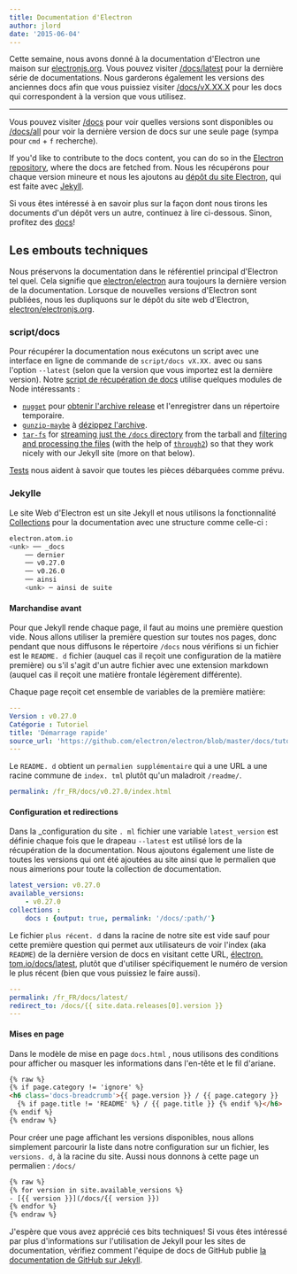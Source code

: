 ```yaml
---
title: Documentation d'Electron
author: jlord
date: '2015-06-04'
---
```


Cette semaine, nous avons donné à la documentation d'Electron une maison sur [electronjs.org](https://electronjs.org). Vous pouvez visiter [/docs/latest](https://electronjs.org/docs/latest) pour la dernière série de documentations. Nous garderons également les versions des anciennes docs afin que vous puissiez visiter [/docs/vX.XX.X](https://electronjs.org/docs/v0.26.0) pour les docs qui correspondent à la version que vous utilisez.

---

Vous pouvez visiter [/docs](https://electronjs.org/docs) pour voir quelles versions sont disponibles ou [/docs/all](https://electronjs.org/docs/all) pour voir la dernière version de docs sur une seule page (sympa pour `cmd` + `f` recherche).

If you'd like to contribute to the docs content, you can do so in the [Electron repository](https://github.com/electron/electron/tree/main/docs), where the docs are fetched from. Nous les récupérons pour chaque version mineure et nous les ajoutons au [dépôt du site Electron](http://github.com/electron/electronjs.org), qui est faite avec [Jekyll](http://jekyllrb.com).

Si vous êtes intéressé à en savoir plus sur la façon dont nous tirons les documents d'un dépôt vers un autre, continuez à lire ci-dessous. Sinon, profitez des [docs](https://electronjs.org/latest)!

## Les embouts techniques

Nous préservons la documentation dans le référentiel principal d'Electron tel quel. Cela signifie que [electron/electron](http://github.com/electron/electron) aura toujours la dernière version de la documentation. Lorsque de nouvelles versions d'Electron sont publiées, nous les dupliquons sur le dépôt du site web d'Electron, [electron/electronjs.org](http://github.com/electron/electronjs.org).

### script/docs

Pour récupérer la documentation nous exécutons un script [](https://github.com/electron/electronjs.org/blob/0205b5ab26c96a95121bc564c5824f92108677e0/script/docs) avec une interface en ligne de commande de `script/docs vX.XX.` avec ou sans l'option `--latest` (selon que la version que vous importez est la dernière version). Notre [script de récupération de docs](https://github.com/electron/electronjs.org/blob/0205b5ab26c96a95121bc564c5824f92108677e0/lib/fetch-docs.js) utilise quelques modules de Node intéressants :

- [`nugget`](http://npmjs.com/nugget) pour [obtenir l'archive release](https://github.com/electron/electronjs.org/blob/0205b5ab26c96a95121bc564c5824f92108677e0/lib/fetch-docs.js#L40-L43) et l'enregistrer dans un répertoire temporaire.
- [`gunzip-maybe`](http://npmsjs.com/gunzip-maybe) à [dézippez l'archive](https://github.com/electron/electronjs.org/blob/0205b5ab26c96a95121bc564c5824f92108677e0/lib/fetch-docs.js#L95).
- [`tar-fs`](http://npmjs.com/tar-fs) for [streaming just the `/docs` directory](https://github.com/electron/electronjs.org/blob/0205b5ab26c96a95121bc564c5824f92108677e0/lib/fetch-docs.js#L63-L65) from the tarball and [filtering and processing the files](https://github.com/electron/electronjs.org/blob/0205b5ab26c96a95121bc564c5824f92108677e0/lib/fetch-docs.js#L68-L78) (with the help of [`through2`](http://npmjs.com/through2)) so that they work nicely with our Jekyll site (more on that below).

[Tests](https://github.com/electron/electronjs.org/tree/gh-pages/spec) nous aident à savoir que toutes les pièces débarquées comme prévu.

### Jekylle

Le site Web d'Electron est un site Jekyll et nous utilisons la fonctionnalité [Collections](http://jekyllrb.com/docs/collections/) pour la documentation avec une structure comme celle-ci :

```bash
electron.atom.io
<unk> ── _docs
    ── dernier
    ── v0.27.0
    ── v0.26.0
    ── ainsi
    <unk> ─ ainsi de suite
```

#### Marchandise avant

Pour que Jekyll rende chaque page, il faut au moins une première question vide. Nous allons utiliser la première question sur toutes nos pages, donc pendant que nous diffusons le répertoire `/docs` nous vérifions si un fichier est le `README. d` fichier (auquel cas il reçoit une configuration de la matière première) ou s'il s'agit d'un autre fichier avec une extension markdown (auquel cas il reçoit une matière frontale légèrement différente).

Chaque page reçoit cet ensemble de variables de la première matière:

```yaml
---
Version : v0.27.0
Catégorie : Tutoriel
title: 'Démarrage rapide'
source_url: 'https://github.com/electron/electron/blob/master/docs/tutorial/quick-start.md'
---
```

Le `README. d` obtient un `permalien supplémentaire` qui a une URL a une racine commune de `index. tml` plutôt qu'un maladroit `/readme/`.

```yaml
permalink: /fr_FR/docs/v0.27.0/index.html
```

#### Configuration et redirections

Dans la _configuration du site `. ml` fichier une variable `latest_version` est définie chaque fois que le drapeau `--latest` est utilisé lors de la récupération de la documentation. Nous ajoutons également une liste de toutes les versions qui ont été ajoutées au site ainsi que le permalien que nous aimerions pour toute la collection de documentation.

```yaml
latest_version: v0.27.0
available_versions:
    - v0.27.0
collections :
    docs : {output: true, permalink: '/docs/:path/'}
```

Le fichier `plus récent. d` dans la racine de notre site est vide sauf pour cette première question qui permet aux utilisateurs de voir l'index (aka `README`) de la dernière version de docs en visitant cette URL, [électron. tom.io/docs/latest](https://electronjs.org/docs/latest), plutôt que d'utiliser spécifiquement le numéro de version le plus récent (bien que vous puissiez le faire aussi).

```yaml
---
permalink: /fr_FR/docs/latest/
redirect_to: /docs/{{ site.data.releases[0].version }}
---
```

#### Mises en page

Dans le modèle de mise en page `docs.html` , nous utilisons des conditions pour afficher ou masquer les informations dans l'en-tête et le fil d'ariane.

```html
{% raw %}
{% if page.category != 'ignore' %}
<h6 class='docs-breadcrumb'>{{ page.version }} / {{ page.category }}
  {% if page.title != 'README' %} / {{ page.title }} {% endif %}</h6>
{% endif %}
{% endraw %}
```

Pour créer une page affichant les versions disponibles, nous allons simplement parcourir la liste dans notre configuration sur un fichier, les `versions. d`, à la racine du site. Aussi nous donnons à cette page un permalien : `/docs/`

```html
{% raw %}
{% for version in site.available_versions %}
- [{{ version }}](/docs/{{ version }})
{% endfor %}
{% endraw %}
```

J'espère que vous avez apprécié ces bits techniques! Si vous êtes intéressé par plus d'informations sur l'utilisation de Jekyll pour les sites de documentation, vérifiez comment l'équipe de docs de GitHub publie [la documentation de GitHub sur Jekyll](https://github.com/blog/1939-how-github-uses-github-to-document-github).
